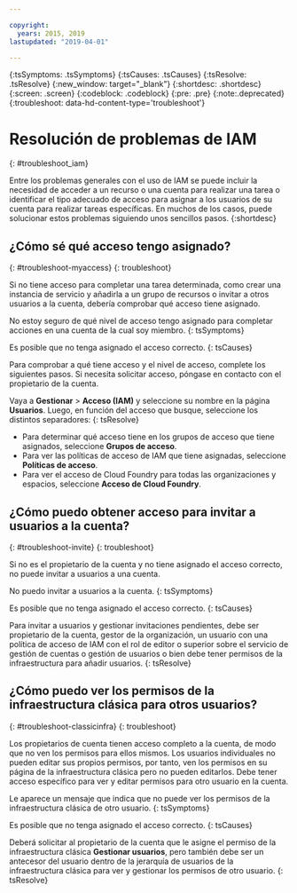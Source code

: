 ```yaml
---

copyright:
  years: 2015, 2019
lastupdated: "2019-04-01"

---
```


{:tsSymptoms: .tsSymptoms}
{:tsCauses: .tsCauses}
{:tsResolve: .tsResolve}
{:new_window: target="_blank"}
{:shortdesc: .shortdesc}
{:screen: .screen}
{:codeblock: .codeblock}
{:pre: .pre}
{:note:.deprecated}
{:troubleshoot: data-hd-content-type='troubleshoot'}

# Resolución de problemas de IAM
{: #troubleshoot_iam}

Entre los problemas generales con el uso de IAM se puede incluir la necesidad de acceder a un recurso o una cuenta para realizar una tarea o identificar el tipo adecuado de acceso para asignar a los usuarios de su cuenta para realizar tareas específicas. En muchos de los casos, puede solucionar estos problemas siguiendo unos sencillos pasos.
{:shortdesc}

## ¿Cómo sé qué acceso tengo asignado?
{: #troubleshoot-myaccess}
{: troubleshoot}

Si no tiene acceso para completar una tarea determinada, como crear una instancia de servicio y añadirla a un grupo de recursos o invitar a otros usuarios a la cuenta, debería comprobar qué acceso tiene asignado.

No estoy seguro de qué nivel de acceso tengo asignado para completar acciones en una cuenta de la cual soy miembro. 
{: tsSymptoms}
   
Es posible que no tenga asignado el acceso correcto. 
{: tsCauses}

Para comprobar a qué tiene acceso y el nivel de acceso, complete los siguientes pasos. Si necesita solicitar acceso, póngase en contacto con el propietario de la cuenta.

Vaya a **Gestionar** &gt; **Acceso (IAM)** y seleccione su nombre en la página **Usuarios**. Luego, en función del acceso que busque, seleccione los distintos separadores:
{: tsResolve}

* Para determinar qué acceso tiene en los grupos de acceso que tiene asignados, seleccione **Grupos de acceso**.
* Para ver las políticas de acceso de IAM que tiene asignadas, seleccione **Políticas de acceso**.
* Para ver el acceso de Cloud Foundry para todas las organizaciones y espacios, seleccione **Acceso de Cloud Foundry**.


## ¿Cómo puedo obtener acceso para invitar a usuarios a la cuenta? 
{: #troubleshoot-invite}
{: troubleshoot}

Si no es el propietario de la cuenta y no tiene asignado el acceso correcto, no puede invitar a usuarios a una cuenta. 

No puedo invitar a usuarios a la cuenta.
{: tsSymptoms}
   
Es posible que no tenga asignado el acceso correcto. 
{: tsCauses}

Para invitar a usuarios y gestionar invitaciones pendientes, debe ser propietario de la cuenta, gestor de la organización, un usuario con una política de acceso de IAM con el rol de editor o superior sobre el servicio de gestión de cuentas o gestión de usuarios o bien debe tener permisos de la infraestructura para añadir usuarios.
{: tsResolve}


## ¿Cómo puedo ver los permisos de la infraestructura clásica para otros usuarios?
{: #troubleshoot-classicinfra}
{: troubleshoot}

Los propietarios de cuenta tienen acceso completo a la cuenta, de modo que no ven los permisos para ellos mismos. Los usuarios individuales no pueden editar sus propios permisos, por tanto, ven los permisos en su página de la infraestructura clásica pero no pueden editarlos. Debe tener acceso específico para ver y editar permisos para otro usuario en la cuenta.

Le aparece un mensaje que indica que no puede ver los permisos de la infraestructura clásica de otro usuario.
{: tsSymptoms}
   
Es posible que no tenga asignado el acceso correcto.
{: tsCauses}

Deberá solicitar al propietario de la cuenta que le asigne el permiso de la infraestructura clásica **Gestionar usuarios**, pero también debe ser un antecesor del usuario dentro de la jerarquía de usuarios de la infraestructura clásica para ver y gestionar los permisos de otro usuario.
{: tsResolve}
